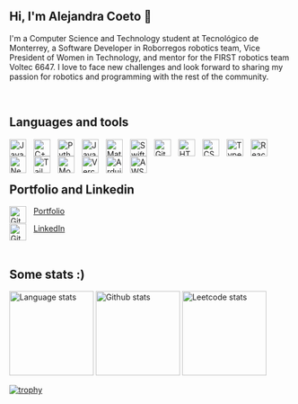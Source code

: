 ## Hi, I'm Alejandra Coeto 👋

<p>
I'm a Computer Science and Technology student at Tecnológico de Monterrey, a Software Developer in Roborregos robotics team, Vice President of Women in Technology, and mentor for the FIRST robotics team Voltec 6647. I love to face new challenges and look forward to sharing my passion for robotics and programming with the rest of the community.
</p>
<p>&nbsp;</p>

## Languages and tools
<div>
<img align="left" alt="Java" width="30px" style="padding-right:10px;" src="https://skillicons.dev/icons?i=java&theme=light"/>
<img align="left" alt="C++" width="30px" style="padding-right:10px;" src="https://skillicons.dev/icons?i=cpp" />
<img align="left" alt="Python" width="30px" style="padding-right:10px;" src="https://skillicons.dev/icons?i=python" />
<img align="left" alt="JavaScript" width="30px" style="padding-right:10px;" src="https://skillicons.dev/icons?i=javascript" />
<img align="left" alt="Matlab" width="30px" style="padding-right:10px;" src="https://skillicons.dev/icons?i=matlab" />
<img align="left" alt="Swift" width="30px" style="padding-right:10px;" src="https://skillicons.dev/icons?i=swift" />


<img align="left" alt="Git" width="30px" style="padding-right:10px;" src="https://skillicons.dev/icons?i=git" />
<img align="left" alt="HTML" width="30px" style="padding-right:10px;" src="https://skillicons.dev/icons?i=html" />
<img align="left" alt="CSS" width="30px" style="padding-right:10px;" src="https://skillicons.dev/icons?i=css" />
<img align="left" alt="TypeScript" width="30px" style="padding-right:10px;" src="https://skillicons.dev/icons?i=typescript" />
<img align="left" alt="React" width="30px" style="padding-right:10px;" src="https://skillicons.dev/icons?i=react" />
<img align="left" alt="NextJs" width="30px" style="padding-right:10px;" src="https://skillicons.dev/icons?i=next" />
<img align="left" alt="Tailwind" width="30px" style="padding-right:10px;" src="https://skillicons.dev/icons?i=tailwind" />
<img align="left" alt="MongoDB" width="30px" style="padding-right:10px;" src="https://skillicons.dev/icons?i=mongodb" />
<img align="left" alt="Vercel" width="30px" style="padding-right:10px;" src="https://skillicons.dev/icons?i=vercel" />
<img align="left" alt="Arduino" width="30px" style="padding-right:10px;" src="https://skillicons.dev/icons?i=arduino" />
<img align="left" alt="AWS" width="30px" style="padding-right:10px;" src="https://skillicons.dev/icons?i=aws" />

</div>
<p>&nbsp;</p>
<p>&nbsp;</p>

## Portfolio and Linkedin
<img align="left" alt="Git" width="30px" style="padding-right:10px;" src="https://skillicons.dev/icons?i=react" />
          
[Portfolio](https://alecoeto-portfolio.vercel.app/)

<img align="left" alt="Git" width="30px" style="padding-right:10px;" src="https://cdn.jsdelivr.net/gh/devicons/devicon/icons/linkedin/linkedin-original.svg" />

[LinkedIn](https://www.linkedin.com/in/alecoeto/)
<p>&nbsp;</p>

## Some stats :)
<p float="left">
  <img height=150 width=auto src="https://github-readme-stats.vercel.app/api/top-langs/?username=Ale-Coeto&layout=compact&theme=tokyonight&hide_border=true" alt="Language stats"/>  
  <img height=150 width=auto src="https://github-readme-stats.vercel.app/api?username=Ale-Coeto&theme=tokyonight&count_private=true&hide_border=true" alt="Github stats" />
  <img height=150 width=auto src="https://leetcode-stats-six.vercel.app/?username=Ale-Coeto&theme=dark" alt="Leetcode stats" />

</p>

[![trophy](https://github-profile-trophy.vercel.app/?username=Ale-Coeto&theme=onedark&rank=S,AA,AAA,A,B&margin-w=10)](https://github.com/ryo-ma/github-profile-trophy)

